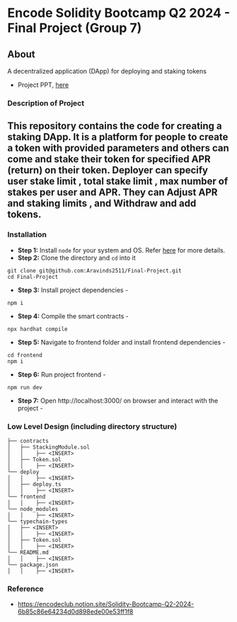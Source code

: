 # Encode Solidity Bootcamp Q2 2024 - Final Project (Group 7)

## About
A decentralized application (DApp) for deploying and staking tokens
- Project PPT, [here](https://docs.google.com/presentation/d/1WeDXMRLH5CgoY6WR5GYedXd1Aj11W19T/edit?usp=sharing&ouid=109898555287264560472&rtpof=true&sd=true)

### Description of Project
This repository contains the code for creating a staking DApp. It is a platform for people to create a token with provided parameters and others can come and stake their token for specified APR (return) on their token. Deployer can specify user stake limit , total stake limit , max number of stakes per user and APR. They can Adjust APR and staking limits , and Withdraw and add tokens.
- 

### Installation
- **Step 1:** Install `node` for your system and OS. Refer [here](https://nodejs.org/en/download/package-manager) for more details.
- **Step 2:** Clone the directory and `cd` into it
```
git clone git@github.com:Aravinds2511/Final-Project.git
cd Final-Project
```
- **Step 3:** Install project dependencies -
```
npm i
```
- **Step 4:** Compile the smart contracts -
```
npx hardhat compile
```
- **Step 5:** Navigate to frontend folder and install frontend dependencies -
```
cd frontend
npm i
```
- **Step 6:** Run project frontend -
```
npm run dev
```
- **Step 7:** Open  http://localhost:3000/ on browser and interact with the project -

### Low Level Design (including directory structure)
```
├── contracts
│   ├── StackingModule.sol
│   │    ├── <INSERT>
│   ├── Token.sol
│   │    ├── <INSERT>
└── deploy
│   │    ├── <INSERT>
│   ├── deploy.ts
│   │    ├── <INSERT>
└── frontend
│   │    ├── <INSERT>
└── node_modules
│   │    ├── <INSERT>
└── typechain-types
│   ├── <INSERT>
│   │    ├── <INSERT>
│   ├── Token.sol
│   │    ├── <INSERT>
└── README.md
│   │    ├── <INSERT>
└── package.json
│   │    ├── <INSERT>
```

### Reference
- https://encodeclub.notion.site/Solidity-Bootcamp-Q2-2024-6b85c86e64234d0d898ede00e53ff1f8